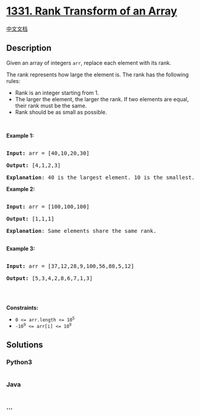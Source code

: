 # [1331. Rank Transform of an Array](https://leetcode.com/problems/rank-transform-of-an-array)

[中文文档](/solution/1300-1399/1331.Rank%20Transform%20of%20an%20Array/README.md)

## Description

<p>Given an array of integers&nbsp;<code>arr</code>, replace each element with its rank.</p>

<p>The rank represents how large the element is. The rank has the following rules:</p>

<ul>
    <li>Rank is an integer starting from 1.</li>
    <li>The larger the element, the larger the rank. If two elements are equal, their rank must be the same.</li>
    <li>Rank should be as small as possible.</li>
</ul>

<p>&nbsp;</p>

<p><strong>Example 1:</strong></p>

<pre>

<strong>Input:</strong> arr = [40,10,20,30]

<strong>Output:</strong> [4,1,2,3]

<strong>Explanation</strong>: 40 is the largest element. 10 is the smallest. 20 is the second smallest. 30 is the third smallest.</pre>

<p><strong>Example 2:</strong></p>

<pre>

<strong>Input:</strong> arr = [100,100,100]

<strong>Output:</strong> [1,1,1]

<strong>Explanation</strong>: Same elements share the same rank.

</pre>

<p><strong>Example 3:</strong></p>

<pre>

<strong>Input:</strong> arr = [37,12,28,9,100,56,80,5,12]

<strong>Output:</strong> [5,3,4,2,8,6,7,1,3]

</pre>

<p>&nbsp;</p>

<p><strong>Constraints:</strong></p>

<ul>
    <li><code>0 &lt;= arr.length &lt;= 10<sup>5</sup></code></li>
    <li><code>-10<sup>9</sup>&nbsp;&lt;= arr[i] &lt;= 10<sup>9</sup></code></li>
</ul>

## Solutions

<!-- tabs:start -->

### **Python3**

```python

```

### **Java**

```java

```

### **...**

```

```

<!-- tabs:end -->
